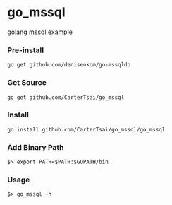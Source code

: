 # go_mssql
golang mssql example

### Pre-install
    go get github.com/denisenkom/go-mssqldb
    
### Get Source 
    go get github.com/CarterTsai/go_mssql
  
### Install 
    go install github.com/CarterTsai/go_mssql/go_mssql
  
### Add Binary Path
    $> export PATH=$PATH:$GOPATH/bin

### Usage
    $> go_mssql -h
